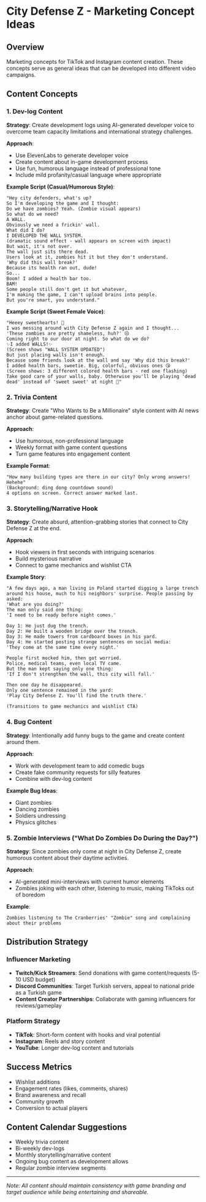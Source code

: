 # City Defense Z - Marketing Concept Ideas

## Overview
Marketing concepts for TikTok and Instagram content creation. These concepts serve as general ideas that can be developed into different video campaigns.

## Content Concepts

### 1. Dev-log Content

**Strategy**: Create development logs using AI-generated developer voice to overcome team capacity limitations and international strategy challenges.

**Approach**:
- Use ElevenLabs to generate developer voice
- Create content about in-game development process
- Use fun, humorous language instead of professional tone
- Include mild profanity/casual language where appropriate

**Example Script (Casual/Humorous Style)**:
```
"Hey city defenders, what's up?
So I'm developing the game and I thought:
Do we have zombies? Yeah. (Zombie visual appears)
So what do we need?
A WALL.
Obviously we need a frickin' wall.
What did I do?
I DEVELOPED THE WALL SYSTEM.
(dramatic sound effect - wall appears on screen with impact)
But wait, it's not over.
The wall just sits there dead.
Users look at it, zombies hit it but they don't understand.
'Why did this wall break?'
Because its health ran out, dude!
So...
Boom! I added a health bar too.
BAM!
Some people still don't get it but whatever,
I'm making the game, I can't upload brains into people.
But you're smart, you understand."
```

**Example Script (Sweet Female Voice)**:
```
"Heeey sweethearts! 💖
I was messing around with City Defense Z again and I thought...
'These zombies are pretty shameless, huh?' 😒
Coming right to our door at night. So what do we do?
✨I added WALLS!✨
(Screen shows "WALL SYSTEM UPDATED")
But just placing walls isn't enough.
Because some friends look at the wall and say 'Why did this break?'
I added health bars, sweetie. Big, colorful, obvious ones 😘
(Screen shows: 3 different colored health bars - red one flashing)
Take good care of your walls, baby. Otherwise you'll be playing 'dead dead' instead of 'sweet sweet' at night 💅"
```

### 2. Trivia Content

**Strategy**: Create "Who Wants to Be a Millionaire" style content with AI news anchor about game-related questions.

**Approach**:
- Use humorous, non-professional language
- Weekly format with game content questions
- Turn game features into engagement content

**Example Format**:
```
"How many building types are there in our city? Only wrong answers! Hehehe"
(Background: ding dong countdown sound) 
4 options on screen. Correct answer marked last.
```

### 3. Storytelling/Narrative Hook

**Strategy**: Create absurd, attention-grabbing stories that connect to City Defense Z at the end.

**Approach**:
- Hook viewers in first seconds with intriguing scenarios
- Build mysterious narrative
- Connect to game mechanics and wishlist CTA

**Example Story**:
```
"A few days ago, a man living in Poland started digging a large trench around his house, much to his neighbors' surprise. People passing by asked:
'What are you doing?'
The man only said one thing:
'I need to be ready before night comes.'

Day 1: He just dug the trench.
Day 2: He built a wooden bridge over the trench.
Day 3: He made towers from cardboard boxes in his yard.
Day 4: He started posting strange sentences on social media:
'They come at the same time every night.'

People first mocked him, then got worried.
Police, medical teams, even local TV came.
But the man kept saying only one thing:
'If I don't strengthen the wall, this city will fall.'

Then one day he disappeared.
Only one sentence remained in the yard:
'Play City Defense Z. You'll find the truth there.'

(Transitions to game mechanics and wishlist CTA)
```

### 4. Bug Content

**Strategy**: Intentionally add funny bugs to the game and create content around them.

**Approach**:
- Work with development team to add comedic bugs
- Create fake community requests for silly features
- Combine with dev-log content

**Example Bug Ideas**:
- Giant zombies
- Dancing zombies
- Soldiers undressing
- Physics glitches

### 5. Zombie Interviews ("What Do Zombies Do During the Day?")

**Strategy**: Since zombies only come at night in City Defense Z, create humorous content about their daytime activities.

**Approach**:
- AI-generated mini-interviews with current humor elements
- Zombies joking with each other, listening to music, making TikToks out of boredom

**Example**:
```
Zombies listening to The Cranberries' "Zombie" song and complaining about their problems
```

## Distribution Strategy

### Influencer Marketing
- **Twitch/Kick Streamers**: Send donations with game content/requests (5-10 USD budget)
- **Discord Communities**: Target Turkish servers, appeal to national pride as a Turkish game
- **Content Creator Partnerships**: Collaborate with gaming influencers for reviews/gameplay

### Platform Strategy
- **TikTok**: Short-form content with hooks and viral potential
- **Instagram**: Reels and story content
- **YouTube**: Longer dev-log content and tutorials

## Success Metrics
- Wishlist additions
- Engagement rates (likes, comments, shares)
- Brand awareness and recall
- Community growth
- Conversion to actual players

## Content Calendar Suggestions
- Weekly trivia content
- Bi-weekly dev-logs
- Monthly storytelling/narrative content
- Ongoing bug content as development allows
- Regular zombie interview segments

---

*Note: All content should maintain consistency with game branding and target audience while being entertaining and shareable.* 